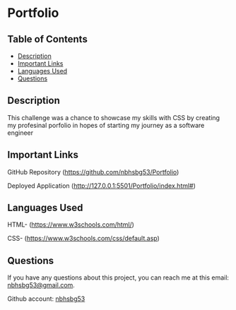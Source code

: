 # Portfolio

## Table of Contents

* [Description](#description)
* [Important Links](#important-links)
* [Languages Used](#languages-used)
* [Questions](#questions)

## Description

This challenge was a chance to showcase my skills with CSS by creating my profesinal porfolio in hopes of starting my journey as a software engineer



## Important Links
GitHub Repository
(https://github.com/nbhsbg53/Portfolio)

Deployed Application
(http://127.0.0.1:5501/Portfolio/index.html#)



## Languages Used

HTML- (https://www.w3schools.com/html/)

CSS- (https://www.w3schools.com/css/default.asp)

## Questions

If you have any questions about this project, you can reach me at this email: nbhsbg53@gmail.com.

Github account: [nbhsbg53](https://github.com/nbhsbg53)
